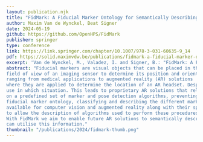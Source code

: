 ```yaml
---
layout: publication.njk
title: "FidMark: A Fiducial Marker Ontology for Semantically Describing Visual Markers"
author: Maxim Van de Wynckel, Beat Signer
date: 2024-05-19
github: https://github.com/OpenHPS/FidMark
publisher: springer
type: conference
link: https://link.springer.com/chapter/10.1007/978-3-031-60635-9_14
pdf: https://solid.maximvdw.be/publications/fidmark-a-fiducial-marker-ontology-for-semantically-describing-visual-markers.pdf
excerpt: 'Van de Wynckel, M., Valadez, I. and Signer, B.: "FidMark: A Fiducial Marker Ontology for Semantically Describing Visual Markers", Proceedings of The Semantic Web - 21st International Conference,ESWC 2024, Hersonissos, Crete, Greece, 2024'
abstract: "Fiducial markers are visual objects that can be placed in the
field of view of an imaging sensor to determine its position and orientation, and subsequently the scale and position of other objects within the same field of view. They are used in a wide variety of applications
ranging from medical applications to augmented reality (AR) solutions
where they are applied to determine the location of an AR headset. Despite the wide range of different marker types with their advantages for specific use cases, there exists no standard to decide which marker to best
use in which situation. This leads to proprietary AR solutions that rely
on a predefined set of marker and pose detection algorithms, preventing interoperability between AR applications. We propose the FidMark
fiducial marker ontology, classifying and describing the different markers
available for computer vision and augmented reality along with their spatial position and orientation. Our proposed ontology also describes the procedures required to perform pose estimation, and marker detection
to allow the description of algorithms used to perform these procedures.
With FidMark we aim to enable future AR solutions to semantically describe markers within an environment so that third-party applications
can utilise this information."
thumbnail: "/publications/2024/fidmark-thumb.png"
---
```

